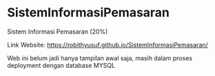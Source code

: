 # SistemInformasiPemasaran

Sistem Informasi Pemasaran (20%)

Link Website: https://robithyusuf.github.io/SistemInformasiPemasaran/

Web ini belum jadi hanya tampilan awal saja, masih dalam proses deployment dengan database MYSQL
